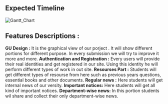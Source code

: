 Expected Timeline
------------------


![Gantt_Chart](https://user-images.githubusercontent.com/52797621/117619120-ae250200-b190-11eb-8b8e-6c48b12c6985.jpg)


Features Descriptions :
-----------------------

**GU Design :** It is the graphical view of our porject . It will show different portions for different purpose. In every submission we will try to improve it more and more.
**Authentication and Registration :** Every users will provide their real identities and get registered in our site. Using this identity he will perform different types of work in out site.
**Resourses Part :** Students will get different types of resourse from here such as previous years questions, essential books and other documents.
**Regular news :** Here students will get internal news of our versity.
**Important notices:** Here students will get all kind of important notices.
**Department-wise news:** In this portion students wil share and collect their only department-wise news.
